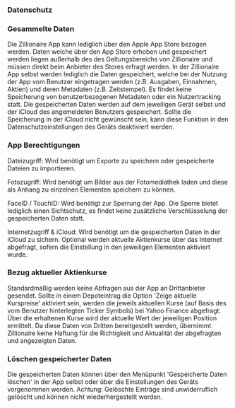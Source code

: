 ### Datenschutz
### Gesammelte Daten
Die Zillionaire App kann lediglich über den Apple App Store bezogen werden. Daten welche über den App Store erhoben und gespeichert werden liegen außerhalb des des Geltungsbereichs von Zillionaire und müssen direkt beim Anbieter des Stores erfragt werden.
In der Zillionaire App selbst werden lediglich die Daten gespeichert, welche bei der Nutzung der App vom Benutzer eingetragen werden (z.B. Ausgaben, Einnahmen, Aktien) und deren Metadaten (z.B. Zeitstempel). Es findet keine Speicherung von benutzerbezogenen Metadaten oder ein Nutzertracking statt.
Die gespeicherten Daten werden auf dem jeweiligen Gerät selbst und der iCloud des angemeldeten Benutzers gespeichert. Sollte die Speicherung in der iCloud nicht gewünscht sein, kann diese Funktion in den Datenschutzeinstellungen des Geräts deaktiviert werden.

### App Berechtigungen
Dateizugriff: Wird benötigt um Exporte zu speichern oder gespeicherte Dateien zu importieren.

Fotozugriff: Wird benötigt um Bilder aus der Fotomediathek laden und diese als Anhang zu einzelnen Elementen speichern zu können.

FaceID / TouchID: Wird benötigt zur Sperrung der App. Die Sperre bietet lediglich einen Sichtschutz, es findet keine zusätzliche Verschlüsselung der gespeicherten Daten statt.

Internetzugriff & iCloud: Wird benötigt um die gespeicherten Daten in der iCloud zu sichern. Optional werden aktuelle Aktienkurse über das Internet abgefragt, sofern die Einstellung in den jeweiligen Elementen aktiviert wurde.

### Bezug aktueller Aktienkurse
Standardmäßig werden keine Abfragen aus der App an Drittanbieter gesendet. Sollte in einem Depoteintrag die Option 'Zeige aktuelle Kurspreise' aktiviert sein, werden die jeweils aktuellen Kurse (auf Basis des vom Benutzer hinterlegten Ticker Symbols) bei Yahoo Finance abgefragt. Über die erhaltenen Kurse wird der aktuelle Wert der jeweiligen Position ermittelt. Da diese Daten von Dritten bereitgestellt werden, übernimmt Zillionaire keine Haftung für die Richtigkeit und Aktualität der abgefragten und angezeigten Daten.

### Löschen gespeicherter Daten
Die gespeicherten Daten können über den Menüpunkt 'Gespeicherte Daten löschen' in der App selbst oder über die Einstellungen des Geräts vorgenommen werden.
Achtung: Gelöschte Einträge sind unwiderruflich gelöscht und können nicht wiederhergestellt werden.
